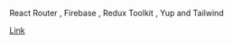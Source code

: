 React Router , Firebase , Redux Toolkit , Yup and Tailwind

<a href="https://instagram-react-web-clone.netlify.app/auth/login">Link<a/>
